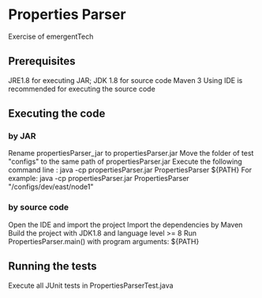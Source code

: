# Properties Parser

Exercise of emergentTech

## Prerequisites
JRE1.8 for executing JAR; JDK 1.8 for source code
Maven 3
Using IDE is recommended for executing the source code

## Executing the code
### by JAR
Rename propertiesParser_jar to propertiesParser.jar
Move the folder of test "configs" to the same path of propertiesParser.jar
Execute the following command line :
java -cp propertiesParser.jar PropertiesParser ${PATH}
For example:
java -cp propertiesParser.jar PropertiesParser "/configs/dev/east/node1"

### by source code
Open the IDE and import the project
Import the dependencies by Maven
Build the project with JDK1.8 and language level >= 8
Run PropertiesParser.main() with program arguments: ${PATH}

## Running the tests
Execute all JUnit tests in PropertiesParserTest.java
